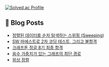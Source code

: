 [![Solved.ac Profile](http://mazassumnida.wtf/api/generate_badge?boj=inup)](https://solved.ac/inup)

## 📝 Blog Posts
<!-- BLOG-POST-LIST:START -->
- [정렬된 데이터를 순차 탐색하는 스위핑 &lpar;Sweeping&rpar;](https://in-up.netlify.app/algorithm-10-sweeping/)
- [SW 마에스트로 2차 코딩 테스트, 그리고 불합격](https://in-up.netlify.app/sw-maestro-2nd-test/)
- [크래프톤 정글 8기 최종 합격](https://in-up.netlify.app/krafton-jungle/)
- [음수 가중치가 있는 그래프의 최단 경로](https://in-up.netlify.app/algorithm-09-bellman-ford/)
- [위상 정렬](https://in-up.netlify.app/algorithm-08-topological-sort/)
<!-- BLOG-POST-LIST:END -->
